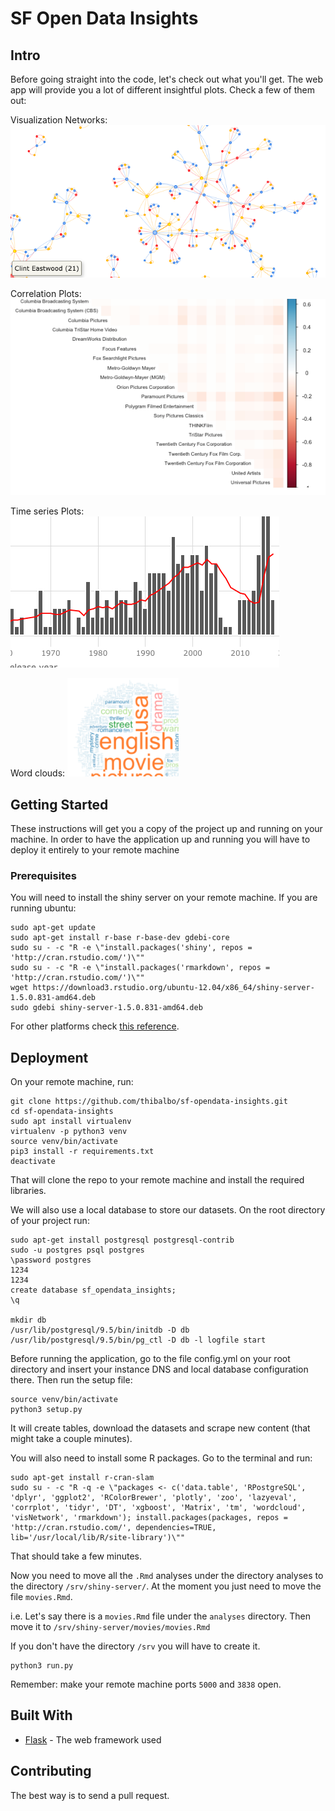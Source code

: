 # SF Open Data Insights

## Intro

Before going straight into the code, let's check out what you'll get. The web app will provide you a lot of different insightful plots. Check a few of them out:

Visualization Networks:
![VisNet](app/static/img/repo/vis.png)

Correlation Plots:
![CorPlot](app/static/img/repo/cor.png)

Time series Plots:
![TSPlot](app/static/img/repo/time.png)

Word clouds:
![WordCloud](app/static/img/repo/word.png)

## Getting Started

These instructions will get you a copy of the project up and running on your machine. In order to have the application up and running you will have to deploy it entirely to your remote machine

### Prerequisites

You will need to install the shiny server on your remote machine. If you are running ubuntu:

```
sudo apt-get update
sudo apt-get install r-base r-base-dev gdebi-core
sudo su - -c "R -e \"install.packages('shiny', repos = 'http://cran.rstudio.com/')\""
sudo su - -c "R -e \"install.packages('rmarkdown', repos = 'http://cran.rstudio.com/')\""
wget https://download3.rstudio.org/ubuntu-12.04/x86_64/shiny-server-1.5.0.831-amd64.deb
sudo gdebi shiny-server-1.5.0.831-amd64.deb
```

For other platforms check [this reference](https://www.rstudio.com/products/shiny/download-server/).


## Deployment

On your remote machine, run:

```
git clone https://github.com/thibalbo/sf-opendata-insights.git
cd sf-opendata-insights
sudo apt install virtualenv
virtualenv -p python3 venv
source venv/bin/activate
pip3 install -r requirements.txt
deactivate
```

That will clone the repo to your remote machine and install the required libraries.

We will also use a local database to store our datasets. On the root directory of your project run:

```
sudo apt-get install postgresql postgresql-contrib
sudo -u postgres psql postgres
\password postgres
1234
1234
create database sf_opendata_insights;
\q

mkdir db
/usr/lib/postgresql/9.5/bin/initdb -D db
/usr/lib/postgresql/9.5/bin/pg_ctl -D db -l logfile start
```

Before running the application, go to the file config.yml on your root directory and insert your instance DNS and local database configuration there. Then run the setup file:

```
source venv/bin/activate
python3 setup.py
```

It will create tables, download the datasets and scrape new content (that might take a couple minutes).

You will also need to install some R packages. Go to the terminal and run:

```
sudo apt-get install r-cran-slam
sudo su - -c "R -q -e \"packages <- c('data.table', 'RPostgreSQL', 'dplyr', 'ggplot2', 'RColorBrewer', 'plotly', 'zoo', 'lazyeval', 'corrplot', 'tidyr', 'DT', 'xgboost', 'Matrix', 'tm', 'wordcloud', 'visNetwork', 'rmarkdown'); install.packages(packages, repos = 'http://cran.rstudio.com/', dependencies=TRUE, lib='/usr/local/lib/R/site-library')\""
```

That should take a few minutes.

Now you need to move all the `.Rmd` analyses under the directory analyses to the directory `/srv/shiny-server/`. At the moment you just need to move the file `movies.Rmd`.

i.e. Let's say there is a `movies.Rmd` file under the `analyses` directory. Then move it to `/srv/shiny-server/movies/movies.Rmd`

If you don't have the directory `/srv` you will have to create it.

```
python3 run.py
```

Remember: make your remote machine ports `5000` and `3838` open.

## Built With

* [Flask](http://flask.pocoo.org/) - The web framework used

## Contributing

The best way is to send a pull request.
